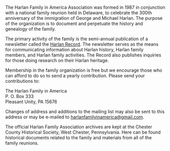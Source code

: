 The Harlan Family in America Association was formed in 1987 in conjunction with a national family reunion held in Delaware, to celebrate the 300th anniversary of the immigration of George and Michael Harlan. The purpose of the organization is to document and perpetuate the history and genealogy of the family.

The primary activity of the family is the semi-annual publication of a newsletter called the [Harlan Record](/newsletter). The newsletter serves as the means for communicating information about Harlan history, Harlan family members, and Harlan family activities. The Record also publishes inquiries for those doing research on their Harlan heritage.

Membership in the family organization is free but we encourage those who can afford to do so to send a yearly contribution.  Please send your contributions to:

The Harlan Family in America  
P. O. Box 333  
Pleasant Unity, PA 15676  

Changes of address and additions to the mailing list may also be sent to this address or may be e-mailed to [harlanfamilyinamerica@gmail.com](mailto:harlanfamilyinamerica@gmail.com).

The official Harlan Family Association archives are kept at the Chester County Historical Society, West Chester, Pennsylvania. Here can be found historical documents related to the family and materials from all of the family reunions.